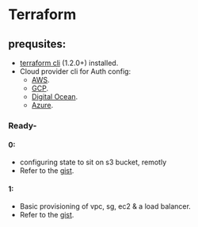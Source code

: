 # Terraform

## prequsites:

- [terraform cli][tf-cli] (1.2.0+) installed.
- Cloud provider cli for Auth config:
  - [AWS][aws-cli].
  - [GCP][gcp-cli].
  - [Digital Ocean][do-cli].
  - [Azure][azure-cli].

### Ready-

#### 0:
- configuring state to sit on s3 bucket, remotly
- Refer to the [gist][tf_r_0-gist].

#### 1:
- Basic provisioning of vpc, sg, ec2 & a load balancer.
- Refer to the [gist][tf_r_1-gist].



[tf-cli]: https://developer.hashicorp.com/terraform/tutorials/aws-get-started/install-cli

[aws-cli]: https://docs.aws.amazon.com/cli/latest/userguide/getting-started-install.html

[gcp-cli]: https://cloud.google.com/sdk/docs/install
[do-cli]: https://docs.digitalocean.com/reference/doctl/how-to/install/
[azure-cli]: https://learn.microsoft.com/en-us/cli/azure/install-azure-cli

[tf_r_0-gist]: https://gist.github.com/Slvr-one/ 

[tf_r_1-gist]: https://gist.github.com/Slvr-one/1f6f46af65e82c9653389141369b8c30